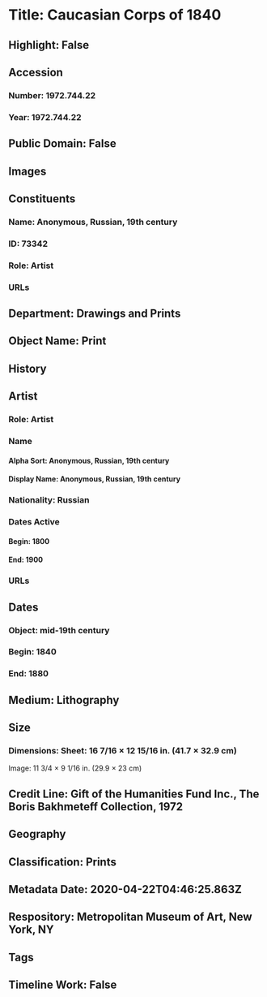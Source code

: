 # Title: Caucasian Corps of 1840
## Highlight: False
## Accession
### Number: 1972.744.22
### Year: 1972.744.22
## Public Domain: False
## Images
## Constituents
### Name: Anonymous, Russian, 19th century
### ID: 73342
### Role: Artist
### URLs
## Department: Drawings and Prints
## Object Name: Print
## History
## Artist
### Role: Artist
### Name
#### Alpha Sort: Anonymous, Russian, 19th century
#### Display Name: Anonymous, Russian, 19th century
### Nationality: Russian
### Dates Active
#### Begin: 1800
#### End: 1900
### URLs
## Dates
### Object: mid-19th century
### Begin: 1840
### End: 1880
## Medium: Lithography
## Size
### Dimensions: Sheet: 16 7/16 × 12 15/16 in. (41.7 × 32.9 cm)
Image: 11 3/4 × 9 1/16 in. (29.9 × 23 cm)
## Credit Line: Gift of the Humanities Fund Inc., The Boris Bakhmeteff Collection, 1972
## Geography
## Classification: Prints
## Metadata Date: 2020-04-22T04:46:25.863Z
## Respository: Metropolitan Museum of Art, New York, NY
## Tags
## Timeline Work: False